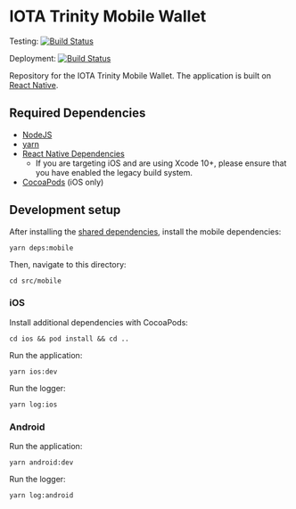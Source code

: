 # IOTA Trinity Mobile Wallet

Testing: [![Build Status](https://badge.buildkite.com/c780f148417af9e785db5143d4d46dde1e57408a07f212aff3.svg?branch=develop)](https://buildkite.com/iota-foundation/trinity-mobile-prs)

Deployment: [![Build Status](https://app.bitrise.io/app/e1c71066b5c75521/status.svg?token=NytmjW1aEHEu-1kNaMRuiQ&branch=develop)](https://app.bitrise.io/app/e1c71066b5c75521)


Repository for the IOTA Trinity Mobile Wallet. The application is built on [React Native](https://facebook.github.io/react-native/).

## Required Dependencies

- [NodeJS](https://nodejs.org/en/)
- [yarn](https://yarnpkg.com/lang/en/)
- [React Native Dependencies](https://facebook.github.io/react-native/docs/getting-started.html#installing-dependencies-2)
    - If you are targeting iOS and are using Xcode 10+, please ensure that you have enabled the legacy build system.
- [CocoaPods](https://cocoapods.org/#install) (iOS only)

## Development setup

After installing the [shared dependencies](https://github.com/iotaledger/trinity-wallet#instructions), install the mobile dependencies:
```
yarn deps:mobile
```

Then, navigate to this directory:
```
cd src/mobile
```

### iOS

Install additional dependencies with CocoaPods:
```
cd ios && pod install && cd ..
```

Run the application:

```
yarn ios:dev
```

Run the logger:

```
yarn log:ios
```

### Android

Run the application:

```
yarn android:dev
```

Run the logger:

```
yarn log:android
```
